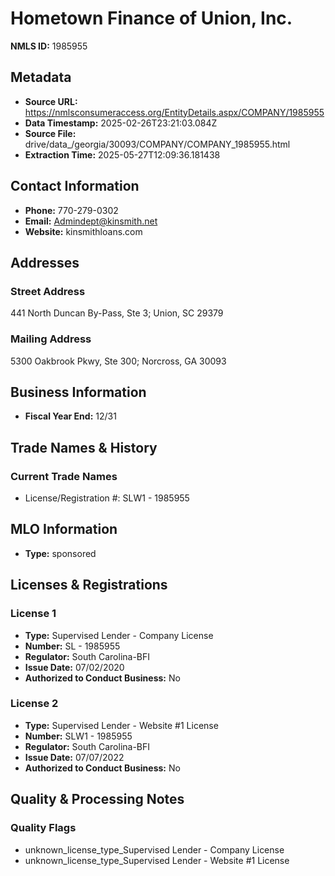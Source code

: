# Hometown Finance of Union, Inc.

**NMLS ID:** 1985955

## Metadata
- **Source URL:** https://nmlsconsumeraccess.org/EntityDetails.aspx/COMPANY/1985955
- **Data Timestamp:** 2025-02-26T23:21:03.084Z
- **Source File:** drive/data_/georgia/30093/COMPANY/COMPANY_1985955.html
- **Extraction Time:** 2025-05-27T12:09:36.181438

## Contact Information
- **Phone:** 770-279-0302
- **Email:** Admindept@kinsmith.net
- **Website:** kinsmithloans.com

## Addresses
### Street Address
441 North Duncan By-Pass, Ste 3; Union, SC 29379

### Mailing Address
5300 Oakbrook Pkwy, Ste 300; Norcross, GA 30093

## Business Information
- **Fiscal Year End:** 12/31

## Trade Names & History
### Current Trade Names
- License/Registration #: SLW1 - 1985955

## MLO Information
- **Type:** sponsored

## Licenses & Registrations

### License 1
- **Type:** Supervised Lender - Company License
- **Number:** SL - 1985955
- **Regulator:** South Carolina-BFI
- **Issue Date:** 07/02/2020
- **Authorized to Conduct Business:** No

### License 2
- **Type:** Supervised Lender - Website #1 License
- **Number:** SLW1 - 1985955
- **Regulator:** South Carolina-BFI
- **Issue Date:** 07/07/2022
- **Authorized to Conduct Business:** No

## Quality & Processing Notes
### Quality Flags
- unknown_license_type_Supervised Lender - Company License
- unknown_license_type_Supervised Lender - Website #1 License
